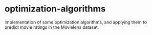 # optimization-algorithms
Implementation of some optimization algorithms, and applying them to predict movie ratings in the Movielens dataset.

